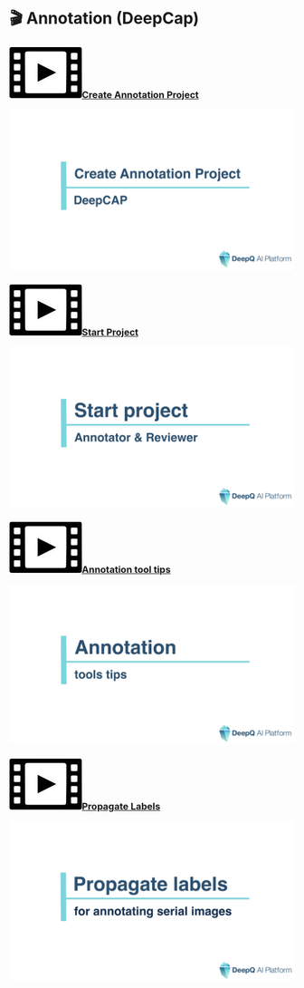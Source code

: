 # 🎬 Annotation (DeepCap)

### <img src="../.gitbook/assets/video-icon-small.jpg" alt="" data-size="line">[Create Annotation Project](https://www.youtube.com/watch?v=g2NDMQEhJy4\&ab\_channel=DeepQAIPlatform)

![](../.gitbook/assets/TIMG-Create-annotation-project-DeepCap.png)

### <img src="../.gitbook/assets/video-icon-small.jpg" alt="" data-size="line">[Start Project](https://www.youtube.com/watch?v=zr20tN1qamM\&ab\_channel=DeepQAIPlatform)

![](../.gitbook/assets/TIMG-Start-project-annotator-and-reivewer.png)

### <img src="../.gitbook/assets/video-icon-small.jpg" alt="" data-size="line">[Annotation tool tips](https://www.youtube.com/watch?v=tWDfjwudI5k\&ab\_channel=DeepQAIPlatform)

![](../.gitbook/assets/TIMG-Annotation-tools-tip.png)

### <img src="../.gitbook/assets/video-icon-small.jpg" alt="" data-size="line">[Propagate Labels](https://www.youtube.com/watch?v=-3KM61IC71E\&ab\_channel=DeepQAIPlatform)

![](../.gitbook/assets/TIMG-Propagate-labels.png)
